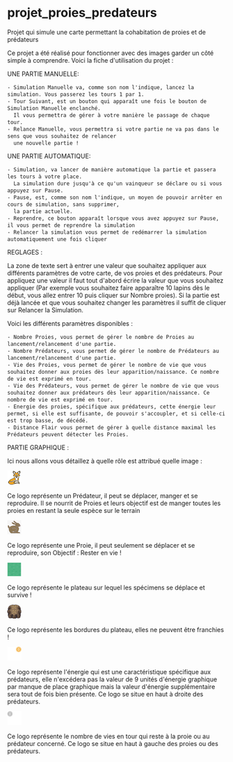 # projet_proies_predateurs
Projet qui simule une carte permettant la cohabitation de proies et de prédateurs

Ce projet a été réalisé pour fonctionner avec des images garder un côté simple à comprendre.
Voici la fiche d'utilisation du projet : 

UNE PARTIE MANUELLE:

    - Simulation Manuelle va, comme son nom l'indique, lancez la simulation. Vous passerez les tours 1 par 1.
    - Tour Suivant, est un bouton qui apparaît une fois le bouton de Simulation Manuelle enclanché.
      Il vous permettra de gérer à votre manière le passage de chaque tour.
    - Relance Manuelle, vous permettra si votre partie ne va pas dans le sens que vous souhaitez de relancer
      une nouvelle partie !

UNE PARTIE AUTOMATIQUE:

    - Simulation, va lancer de manière automatique la partie et passera les tours à votre place.
      La simulation dure jusqu'à ce qu'un vainqueur se déclare ou si vous appuyez sur Pause.
    - Pause, est, comme son nom l'indique, un moyen de pouvoir arrêter en cours de simulation, sans supprimer,
      la partie actuelle.
    - Reprendre, ce bouton apparaît lorsque vous avez appuyez sur Pause, il vous permet de reprendre la simulation
    - Relancer la simulation vous permet de redémarrer la simulation automatiquement une fois cliquer

REGLAGES : 

La zone de texte sert à entrer une valeur que souhaitez appliquer aux différents paramètres de votre carte, de vos proies et des prédateurs. 
Pour appliquez une valeur il faut tout d'abord écrire la valeur que vous souhaitez appliquer (Par exemple vous souhaitez faire apparaître 10 lapins dès le début, vous allez
entrer 10 puis cliquer sur Nombre proies).
Si la partie est déjà lancée et que vous souhaitez changer les paramètres il suffit de cliquer sur Relancer la Simulation.

Voici les différents paramètres disponibles :

    - Nombre Proies, vous permet de gérer le nombre de Proies au lancement/relancement d'une partie.
    - Nombre Prédateurs, vous permet de gérer le nombre de Prédateurs au lancement/relancement d'une partie.
    - Vie des Proies, vous permet de gérer le nombre de vie que vous souhaitez donner aux proies dès leur apparition/naissance. Ce nombre de vie est exprimé en tour.
    - Vie des Prédateurs, vous permet de gérer le nombre de vie que vous souhaitez donner aux prédateurs dès leur apparition/naissance. Ce nombre de vie est exprimé en tour.
    - Energie des proies, spécifique aux prédateurs, cette énergie leur permet, si elle est suffisante, de pouvoir s'accoupler, et si celle-ci est trop basse, de décédé.
    - Distance Flair vous permet de gérer à quelle distance maximal les Prédateurs peuvent détecter les Proies.

PARTIE GRAPHIQUE :

Ici nous allons vous détaillez à quelle rôle est attribué quelle image : 

<img src="https://github.com/uvsq22101285/projet_proies_predateurs/blob/main/fox.png" alt="Le prédateur"/>

Ce logo représente un Prédateur, il peut se déplacer, manger et se reproduire.
Il se nourrit de Proies et leurs objectif est de manger toutes les proies en restant la seule espèce sur le terrain 

<img src="https://github.com/uvsq22101285/projet_proies_predateurs/blob/main/rabbit.png" alt="La proie"/>

Ce logo représente une Proie, il peut seulement se déplacer et se reproduire, son Objectif : Rester en vie ! 

<img src="https://github.com/uvsq22101285/projet_proies_predateurs/blob/main/carr%C3%A9_sol.png" alt="Le sol"/>

Ce logo représente le plateau sur lequel les spécimens se déplace et survive !

<img src="https://github.com/uvsq22101285/projet_proies_predateurs/blob/main/Mur2.png" alt="Le sol"/>

Ce logo représente les bordures du plateau, elles ne peuvent être franchies ! 

<img src="https://github.com/uvsq22101285/projet_proies_predateurs/blob/main/Energie0.png" alt="Le sol"/>

Ce logo représente l'énergie qui est une caractéristique spécifique aux prédateurs, elle n'excédera pas la valeur de 9 unités d'énergie graphique par manque de place graphique
mais la valeur d'énergie supplémentaire sera tout de fois bien présente. Ce logo se situe en haut à droite des prédateurs.

<img src="https://github.com/uvsq22101285/projet_proies_predateurs/blob/main/0.png" alt="Le sol"/>

Ce logo représente le nombre de vies en tour qui reste à la proie ou au prédateur concerné. Ce logo se situe en haut à gauche des proies ou des prédateurs.








